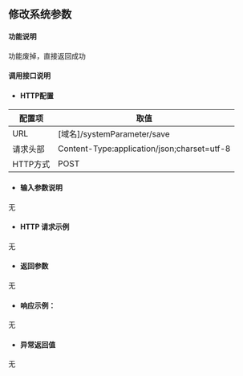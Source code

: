 ## 修改系统参数

#### 功能说明
功能废掉，直接返回成功




#### 调用接口说明

* #### HTTP配置

| 配置项 | 取值 |
| --- | --- |
| URL | \[域名\]/systemParameter/save|
| 请求头部 | Content-Type:application/json;charset=utf-8 |
| HTTP方式 | POST|

* #### 输入参数说明

无


* #### HTTP 请求示例
无

* #### 返回参数
无

* #### 响应示例：

无

* #### 异常返回值

无



